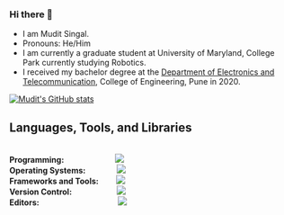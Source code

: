 ### Hi there 👋

<!--
**muditsingal/muditsingal** is a ✨ _special_ ✨ repository because its `README.md` (this file) appears on your GitHub profile.

Here are some ideas to get you started:

- 🔭 I’m currently working on ...
- 🌱 I’m currently learning ...
- 👯 I’m looking to collaborate on ...
- 🤔 I’m looking for help with ...
- 💬 Ask me about ...
- 📫 How to reach me: ...
- 😄 Pronouns: ...
- ⚡ Fun fact: ...
-->

-  I am Mudit Singal.
-  Pronouns: He/Him
-  I am currently a graduate student at University of Maryland, College Park currently studying Robotics.
-  I received my bachelor degree at the [Department of Electronics and Telecommunication](https://www.coep.org.in/departments/entc), College of Engineering, Pune in 2020.


[![Mudit's GitHub stats](https://github-readme-stats.vercel.app/api?username=muditsingal&theme=tokyonight&show_icons=true)](https://github.com/anuraghazra/github-readme-stats)


<h2>Languages, Tools, and Libraries</h2>
<br/>
<div align="left">
    <b>Programming: &emsp;&emsp;&emsp;&emsp;&emsp;&emsp;&nbsp;</b><img src="https://skillicons.dev/icons?i=python,cpp,c,matlab,bash,cmake" /><br>
    <b>Operating Systems: &emsp;&emsp;&emsp;&ensp;&nbsp;</b><img src="https://skillicons.dev/icons?i=linux,ubuntu,arch,windows" /><br>
    <b>Frameworks and Tools: &emsp;&emsp;</b><img src="https://skillicons.dev/icons?i=ros,opencv,pytorch,tensorflow,unity,postgres" /><br>
    <b>Version Control: &emsp;&emsp;&emsp;&emsp;&emsp;&ensp;</b><img src="https://skillicons.dev/icons?i=docker,github,git,jenkins" /><br>
    <b>Editors: &emsp;&emsp;&emsp;&emsp;&emsp;&emsp;&emsp;&emsp;&emsp;&ensp;&nbsp;</b><img src="https://skillicons.dev/icons?i=vscode,arduino,anaconda,latex,visualstudio,sublime"/><br>

</div>



<!--
Related source is from: https://kilienazure.com/github-profile-readme/
-->
